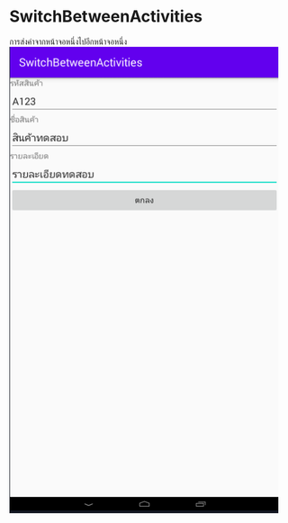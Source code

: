 # SwitchBetweenActivities
การส่งค่าจากหน้าจอหนึ่งไปอีกหน้าจอหนึ่ง
![alt main](https://github.com/Komsan74/SwitchBetweenActivities/blob/master/image/sba1.PNG)
